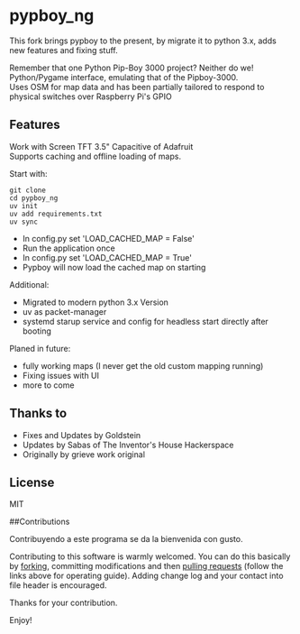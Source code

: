 pypboy_ng
======

This fork brings pypboy to the present, by migrate it to python 3.x, adds new features and fixing stuff.

Remember that one Python Pip-Boy 3000 project? Neither do we!<br>
Python/Pygame interface, emulating that of the Pipboy-3000.<br> 
Uses OSM for map data and has been partially tailored to respond to physical switches over Raspberry Pi's GPIO<br>


## Features

Work with Screen TFT 3.5" Capacitive of Adafruit<br>
Supports caching and offline loading of maps.

Start with:

```
git clone
cd pypboy_ng
uv init
uv add requirements.txt
uv sync
```

* In config.py set 'LOAD_CACHED_MAP = False'
* Run the application once
* In config.py set 'LOAD_CACHED_MAP = True'
* Pypboy will now load the cached map on starting

Additional:
* Migrated to modern python 3.x Version
* uv as packet-manager 
* systemd starup service and config for headless start directly after booting

Planed in future:
* fully working maps (I never get the old custom mapping running)
* Fixing issues with UI
* more to come

## Thanks to 
* Fixes and Updates by Goldstein
* Updates by Sabas of The Inventor's House Hackerspace
* Originally by grieve work original

## License
MIT

##Contributions

Contribuyendo a este programa se da la bienvenida con gusto.<br>

Contributing to this software is warmly welcomed. You can do this basically by [forking](https://help.github.com/articles/fork-a-repo), committing modifications and then [pulling requests](https://help.github.com/articles/using-pull-requests) (follow the links above for operating guide). Adding change log and your contact into file header is encouraged.<br>

Thanks for your contribution.

Enjoy!
